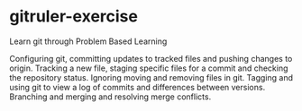 # gitruler-exercise
Learn git through Problem Based Learning

Configuring git, committing updates to tracked files and pushing changes to origin.
Tracking a new file, staging specific files for a commit and checking the repository status.
Ignoring moving and removing files in git.
Tagging and using git to view a log of commits and differences between versions.
Branching and merging and resolving merge conflicts.
